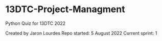 # 13DTC-Project-Managment
Python Quiz for 13DTC 2022

Created by Jaron Lourdes
Repo started: 5 August 2022
Current sprint: 1 